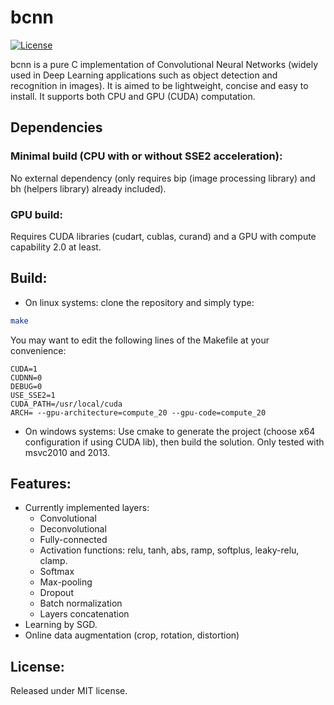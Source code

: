 # bcnn

[![License](https://img.shields.io/badge/license-MIT-blue.svg)](LICENSE)

bcnn is a pure C implementation of Convolutional Neural Networks (widely used in Deep Learning applications such as object detection and recognition in images).
It is aimed to be lightweight, concise and easy to install.
It supports both CPU and GPU (CUDA) computation.

## Dependencies
### Minimal build (CPU with or without SSE2 acceleration):
No external dependency (only requires bip (image processing library) and bh (helpers library) already included).

### GPU build: 
Requires CUDA libraries (cudart, cublas, curand) and a GPU with compute capability 2.0 at least.

## Build:
- On linux systems: clone the repository and simply type: 
```bash
make
```
You may want to edit the following lines of the Makefile at your convenience:
```
CUDA=1
CUDNN=0
DEBUG=0
USE_SSE2=1
CUDA_PATH=/usr/local/cuda
ARCH= --gpu-architecture=compute_20 --gpu-code=compute_20
```

- On windows systems: Use cmake to generate the project (choose x64 configuration if using CUDA lib), then build the solution.
Only tested with msvc2010 and 2013.

## Features:

* Currently implemented layers: 
	- Convolutional
	- Deconvolutional
	- Fully-connected
	- Activation functions: relu, tanh, abs, ramp, softplus, leaky-relu, clamp.
	- Softmax
	- Max-pooling
	- Dropout
	- Batch normalization
	- Layers concatenation
* Learning by SGD.
* Online data augmentation (crop, rotation, distortion)

## License:

Released under MIT license.
